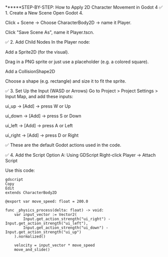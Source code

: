 ******STEP-BY-STEP: How to Apply 2D Character Movement in Godot 4
✅ 1. Create a New Scene
Open Godot 4.

Click + Scene → Choose CharacterBody2D → name it Player.

Click "Save Scene As", name it Player.tscn.

✅ 2. Add Child Nodes
In the Player node:

Add a Sprite2D (for the visual).

Drag in a PNG sprite or just use a placeholder (e.g. a colored square).

Add a CollisionShape2D

Choose a shape (e.g. rectangle) and size it to fit the sprite.

✅ 3. Set Up the Input (WASD or Arrows)
Go to Project > Project Settings > Input Map, and add these inputs:

ui_up → [Add] → press W or Up

ui_down → [Add] → press S or Down

ui_left → [Add] → press A or Left

ui_right → [Add] → press D or Right

✅ These are the default Godot actions used in the code.

✅ 4. Add the Script
Option A: Using GDScript
Right-click Player → Attach Script

Use this code:

    gdscript
    Copy
    Edit
    extends CharacterBody2D
    
    @export var move_speed: float = 200.0
    
    func _physics_process(delta: float) -> void:
        var input_vector := Vector2(
            Input.get_action_strength("ui_right") - Input.get_action_strength("ui_left"),
            Input.get_action_strength("ui_down") - Input.get_action_strength("ui_up")
        ).normalized()
    
        velocity = input_vector * move_speed
        move_and_slide()
